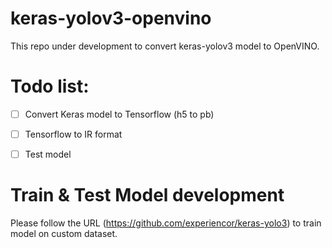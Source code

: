 # keras-yolov3-openvino
This repo under development to convert keras-yolov3 model to OpenVINO.

# Todo list:
- [ ] Convert Keras model to Tensorflow (h5 to pb)
- [ ] Tensorflow to IR format
- [ ] Test model


# Train & Test Model development
Please follow the URL  (https://github.com/experiencor/keras-yolo3) to train model on custom dataset.